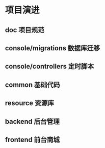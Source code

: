 # 项目演进

## doc 项目规范

## console/migrations 数据库迁移

## console/controllers 定时脚本

## common 基础代码

## resource 资源库

## backend 后台管理

## frontend 前台商城


